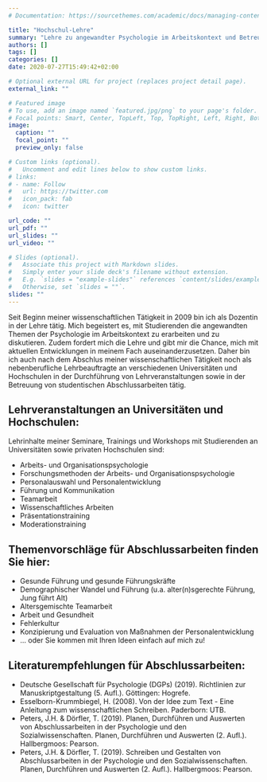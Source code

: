```yaml
---
# Documentation: https://sourcethemes.com/academic/docs/managing-content/

title: "Hochschul-Lehre"
summary: "Lehre zu angewandter Psychologie im Arbeitskontext und Betreuung von studentischen Abschlussarbeiten an Hochschulen und Universitäten"
authors: []
tags: []
categories: []
date: 2020-07-27T15:49:42+02:00

# Optional external URL for project (replaces project detail page).
external_link: ""

# Featured image
# To use, add an image named `featured.jpg/png` to your page's folder.
# Focal points: Smart, Center, TopLeft, Top, TopRight, Left, Right, BottomLeft, Bottom, BottomRight.
image:
  caption: ""
  focal_point: ""
  preview_only: false

# Custom links (optional).
#   Uncomment and edit lines below to show custom links.
# links:
# - name: Follow
#   url: https://twitter.com
#   icon_pack: fab
#   icon: twitter

url_code: ""
url_pdf: ""
url_slides: ""
url_video: ""

# Slides (optional).
#   Associate this project with Markdown slides.
#   Simply enter your slide deck's filename without extension.
#   E.g. `slides = "example-slides"` references `content/slides/example-slides.md`.
#   Otherwise, set `slides = ""`.
slides: ""
---
```


Seit Beginn meiner wissenschaftlichen Tätigkeit in 2009 bin ich als Dozentin in der Lehre tätig. 
Mich begeistert es, mit Studierenden die angewandten Themen der Psychologie im Arbeitskontext zu erarbeiten und zu diskutieren. 
Zudem fordert mich die Lehre und gibt mir die Chance, mich mit aktuellen Entwicklungen in meinem Fach auseinanderzusetzen. 
Daher bin ich auch nach dem Abschlus meiner wissenschaftlichen Tätigkeit noch als nebenberufliche Lehrbeauftragte an verschiedenen Universitäten und Hochschulen in der Durchführung von Lehrveranstaltungen sowie in der Betreuung von studentischen Abschlussarbeiten tätig. 

## Lehrveranstaltungen an Universitäten und Hochschulen:

Lehrinhalte meiner Seminare, Trainings und Workshops mit Studierenden an Universitäten sowie privaten Hochschulen sind:

* Arbeits- und Organisationspsychologie
* Forschungsmethoden der Arbeits- und Organisationspsychologie
* Personalauswahl und Personalentwicklung
* Führung und Kommunikation
* Teamarbeit
* Wissenschaftliches Arbeiten
* Präsentationstraining
* Moderationstraining


## Themenvorschläge für Abschlussarbeiten finden Sie hier:

*	Gesunde Führung und gesunde Führungskräfte
* Demographischer Wandel und Führung 
(u.a. alter(n)sgerechte Führung, Jung führt Alt)
* Altersgemischte Teamarbeit
* Arbeit und Gesundheit
* Fehlerkultur
* Konzipierung und Evaluation von Maßnahmen der Personalentwicklung
* ... oder Sie kommen mit Ihren Ideen einfach auf mich zu!

## Literaturempfehlungen für Abschlussarbeiten:

* Deutsche Gesellschaft für Psychologie (DGPs) (2019). Richtlinien zur Manuskriptgestaltung (5. Aufl.). Göttingen: Hogrefe.
* Esselborn-Krummbiegel, H. (2008). Von der Idee zum Text - Eine Anleitung zum wissenschaftlichen Schreiben. Paderborn: UTB.
* Peters, J.H. & Dörfler, T. (2019). Planen, Durchführen und Auswerten von Abschlussarbeiten in der Psychologie und den Sozialwissenschaften. Planen, Durchführen und Auswerten (2. Aufl.). Hallbergmoos: Pearson.
* Peters, J.H. & Dörfler, T. (2019). Schreiben und Gestalten von Abschlussarbeiten in der Psychologie und den Sozialwissenschaften. Planen, Durchführen und Auswerten (2. Aufl.). Hallbergmoos: Pearson.









